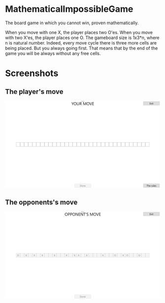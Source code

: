 # MathematicalImpossibleGame
The board game in which you cannot win, proven mathematically.

When you move with one X, the player places two O'es.
When you move with two X'es, the player places one O.
The gameboard size is 1x3*n, where n is natural number.
Indeed, every move cycle there is three more cells are being placed. But you always going first. That means that by the end of the game you will be always
without any free cells.
# Screenshots
## The player's move
![The player's move](/Screenshots/InGame.png)
## The opponents's move
![The opponent's move](/Screenshots/OpponentMove.png)
